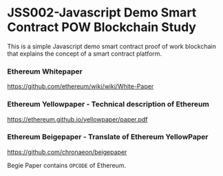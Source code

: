 # JSS002-Javascript Demo Smart Contract POW Blockchain Study
This is a simple Javascript demo smart contract proof of work blockchain that explains the concept of a smart contract platform.

### Ethereum Whitepaper
https://github.com/ethereum/wiki/wiki/White-Paper

### Ethereum Yellowpaper - Technical description of Ethereum
https://ethereum.github.io/yellowpaper/paper.pdf

### Ethereum Beigepaper - Translate of Ethereum YellowPaper
https://github.com/chronaeon/beigepaper

Begie Paper contains `OPCODE` of Ethereum.